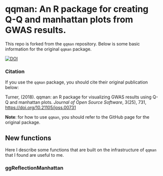 # qqman: An R package for creating Q-Q and manhattan plots from GWAS results.

This repo is forked from the `qqman` repository. Below is some basic information for the original `qqman` package.

[![DOI](http://joss.theoj.org/papers/10.21105/joss.00731/status.svg)](https://doi.org/10.21105/joss.00731)

### Citation

If you use the `qqman` package, you should cite their original publication below:

Turner, (2018). qqman: an R package for visualizing GWAS results using Q-Q and manhattan plots. _Journal of Open Source Software_, 3(25), 731, https://doi.org/10.21105/joss.00731

**Note**: for how to use `qqman`, you should refer to the GitHub page for the original package.

## New functions

Here I describe some functions that are built on the infrastructure of `qqman` that I found are useful to me.

### ggReflectionManhattan

